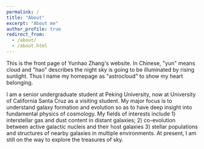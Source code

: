 ```yaml
---
permalink: /
title: "About"
excerpt: "About me"
author_profile: true
redirect_from: 
  - /about/
  - /about.html
---
```


This is the front page of Yunhao Zhang's website. In Chinese, "yun"  means cloud and "hao" describes the night sky is going to be illuminated by rising sunlight. Thus I name my homepage as "astrocloud" to show my heart belonging.

I am a senior undergraduate student at Peking University, now at University of California Santa Cruz as a visiting student. My major focus is to understand galaxy formation and evolution so as to have deep insight into fundamental physics of cosmology. My fields of interests include 1) interstellar gas and dust content in distant galaxies; 2) co-evolution between active galactic nucleis and their host galaxies 3) stellar populations and structures of nearby galaxies in multiple environments. At present, I am still on the way to explore the treasures of sky.
